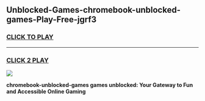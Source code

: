 
## Unblocked-Games-chromebook-unblocked-games-Play-Free-jgrf3
<h3>
<a href="https://premium76.site?title=chromebook-unblocked-games&ref=17A">CLICK TO PLAY</a></h3>
<hr>

<h3>
<a href="https://premium76.site?title=chromebook-unblocked-games&ref=17A">CLICK 2 PLAY</a>
  
</h3>

<a href="https://premium76.site?title=chromebook-unblocked-games&ref=17A"><img src="https://clearcache.store/games.png"></a>


**chromebook-unblocked-games games unblocked: Your Gateway to Fun and Accessible Online Gaming**
